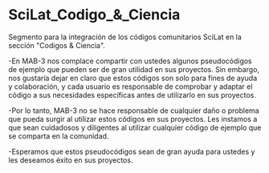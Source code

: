 # SciLat_Codigo_&_Ciencia
Segmento para la integración de los códigos comunitarios SciLat en la sección "Codigos & Ciencia".

-En MAB-3 nos complace compartir con ustedes algunos pseudocódigos de ejemplo que pueden ser de gran utilidad en sus proyectos. Sin embargo, nos gustaría dejar en claro que estos códigos son solo para fines de ayuda y colaboración, y cada usuario es responsable de comprobar y adaptar el código a sus necesidades específicas antes de utilizarlo en sus proyectos. 

-Por lo tanto, MAB-3 no se hace responsable de cualquier daño o problema que pueda surgir al utilizar estos códigos en sus proyectos. Les instamos a que sean cuidadosos y diligentes al utilizar cualquier código de ejemplo que se comparta en la comunidad.

-Esperamos que estos pseudocódigos sean de gran ayuda para ustedes y les deseamos éxito en sus proyectos.
